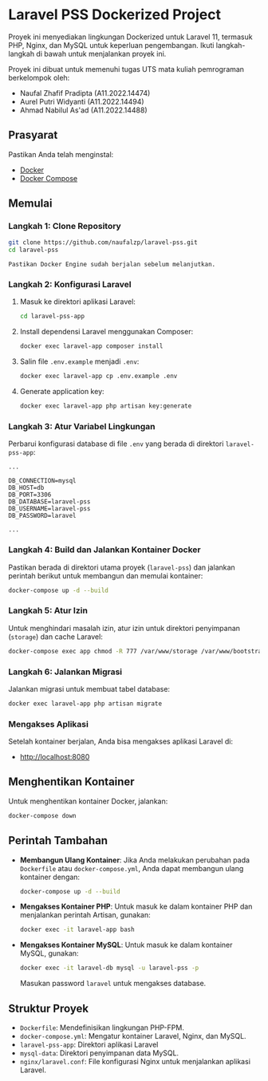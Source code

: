 # Laravel PSS Dockerized Project

Proyek ini menyediakan lingkungan Dockerized untuk Laravel 11, termasuk PHP, Nginx, dan MySQL untuk keperluan pengembangan. Ikuti langkah-langkah di bawah untuk menjalankan proyek ini.

Proyek ini dibuat untuk memenuhi tugas UTS mata kuliah pemrograman berkelompok oleh:
- Naufal Zhafif Pradipta (A11.2022.14474)
- Aurel Putri Widyanti (A11.2022.14494)
- Ahmad Nabilul As'ad (A11.2022.14488)

## Prasyarat

Pastikan Anda telah menginstal:
- [Docker](https://docs.docker.com/get-docker/)
- [Docker Compose](https://docs.docker.com/compose/install/)

## Memulai

### Langkah 1: Clone Repository

```bash
git clone https://github.com/naufalzp/laravel-pss.git
cd laravel-pss
```

`Pastikan Docker Engine sudah berjalan sebelum melanjutkan.`
### Langkah 2: Konfigurasi Laravel

1. Masuk ke direktori aplikasi Laravel:

   ```bash
   cd laravel-pss-app
   ```

2. Install dependensi Laravel menggunakan Composer:

   ```bash
   docker exec laravel-app composer install
   ```

3. Salin file `.env.example` menjadi `.env`:

   ```bash
   docker exec laravel-app cp .env.example .env
   ```

4. Generate application key:

   ```bash
   docker exec laravel-app php artisan key:generate
   ```

### Langkah 3: Atur Variabel Lingkungan

Perbarui konfigurasi database di file `.env` yang berada di direktori `laravel-pss-app`:

```env
...

DB_CONNECTION=mysql
DB_HOST=db
DB_PORT=3306
DB_DATABASE=laravel-pss
DB_USERNAME=laravel-pss
DB_PASSWORD=laravel

...
```

### Langkah 4: Build dan Jalankan Kontainer Docker

Pastikan berada di direktori utama proyek (`laravel-pss`) dan jalankan perintah berikut untuk membangun dan memulai kontainer:



```bash
docker-compose up -d --build
```

### Langkah 5: Atur Izin

Untuk menghindari masalah izin, atur izin untuk direktori penyimpanan (`storage`) dan cache Laravel:

```bash
docker-compose exec app chmod -R 777 /var/www/storage /var/www/bootstrap/cache
```

### Langkah 6: Jalankan Migrasi

Jalankan migrasi untuk membuat tabel database:

```bash
docker exec laravel-app php artisan migrate
```

### Mengakses Aplikasi

Setelah kontainer berjalan, Anda bisa mengakses aplikasi Laravel di:

- [http://localhost:8080](http://localhost:8080)

## Menghentikan Kontainer

Untuk menghentikan kontainer Docker, jalankan:

```bash
docker-compose down
```

## Perintah Tambahan

- **Membangun Ulang Kontainer**: Jika Anda melakukan perubahan pada `Dockerfile` atau `docker-compose.yml`, Anda dapat membangun ulang kontainer dengan:

  ```bash
  docker-compose up -d --build
  ```

- **Mengakses Kontainer PHP**: Untuk masuk ke dalam kontainer PHP dan menjalankan perintah Artisan, gunakan:

  ```bash
  docker exec -it laravel-app bash
  ```

- **Mengakses Kontainer MySQL**: Untuk masuk ke dalam kontainer MySQL, gunakan:

  ```bash
  docker exec -it laravel-db mysql -u laravel-pss -p
   ```
   Masukan password `laravel` untuk mengakses database.

## Struktur Proyek

- `Dockerfile`: Mendefinisikan lingkungan PHP-FPM.
- `docker-compose.yml`: Mengatur kontainer Laravel, Nginx, dan MySQL.
- `laravel-pss-app`: Direktori aplikasi Laravel
- `mysql-data`: Direktori penyimpanan data MySQL.
- `nginx/laravel.conf`: File konfigurasi Nginx untuk menjalankan aplikasi Laravel.
